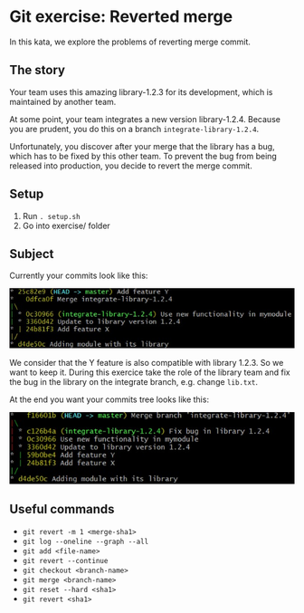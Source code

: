 
# Git exercise: Reverted merge

In this kata, we explore the problems of reverting merge commit.

## The story

Your team uses this amazing library-1.2.3 for its development, which is maintained by another team.

At some point, your team integrates a new version library-1.2.4. Because you are prudent, you do this on a branch  `integrate-library-1.2.4`.

Unfortunately, you discover after your merge that the library has a bug, which has to be fixed by this other team. To prevent the bug from being released into production, you decide to revert the merge commit.

## Setup

1.  Run  `. setup.sh`
2.  Go into exercise/ folder

## Subject

Currently your commits look like this:

![Starting Tree](images/starting.jpg)

We consider that the Y feature is also compatible with library 1.2.3. So we want to keep it.
During this exercice take the role of the library team and fix the bug in the library on the integrate branch, e.g. change  `lib.txt`.

At the end you want your commits tree looks like this:

![Ending Tree](images/ending.jpg)

## Useful commands

-   `git revert -m 1 <merge-sha1>`
-   `git log --oneline --graph --all`
-   `git add <file-name>`
-   `git revert --continue`
-   `git checkout <branch-name>`
-   `git merge <branch-name>`
-   `git reset --hard <sha1>`
-   `git revert <sha1>`